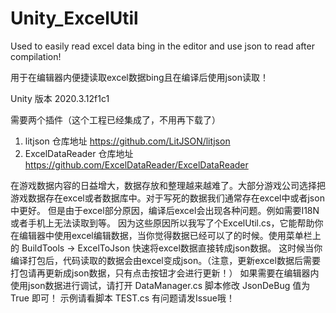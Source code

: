 # Unity_ExcelUtil
Used to easily read excel data bing in the editor and use json to read after compilation!

用于在编辑器内便捷读取excel数据bing且在编译后使用json读取！

Unity 版本 2020.3.12f1c1

需要两个插件（这个工程已经集成了，不用再下载了）
1. litjson 仓库地址 https://github.com/LitJSON/litjson
2. ExcelDataReader 仓库地址 https://github.com/ExcelDataReader/ExcelDataReader

在游戏数据内容的日益增大，数据存放和整理越来越难了。大部分游戏公司选择把游戏数据存在excel或者数据库中。对于写死的数据我们通常存在excel中或者json中更好。
但是由于excel部分原因，编译后excel会出现各种问题。例如需要I18N或者手机上无法读取到等。
因为这些原因所以我写了个ExcelUtil.cs，它能帮助你在编辑器中使用excel编辑数据，当你觉得数据已经可以了的时候。使用菜单栏上的 BuildTools -> ExcelToJson 快速将excel数据直接转成json数据。
这时候当你编译打包后，代码读取的数据会由excel变成json。（注意，更新excel数据后需要打包请再更新成json数据，只有点击按钮才会进行更新！）
如果需要在编辑器内使用json数据进行调试，请打开 DataManager.cs 脚本修改 JsonDeBug 值为 True 即可！
示例请看脚本 TEST.cs
有问题请发Issue哦！
